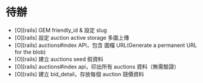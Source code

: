 # 待辦

- [O][rails] GEM friendly_id & 設定 slug
- [O][rails] 設定 auction active storage 多圖上傳
- [O][rails] auctions#index API，包含 圖檔 URL(Generate a permanent URL for the blob)
- [O][rails] 建立 auctions seed 假資料
- [O][rails] auctions#index api，印出所有 auctions 資料（無需驗證）
- [O][rails] 建立 bid_detail，存放每個 auction 競價資料
